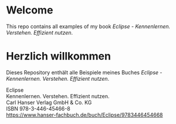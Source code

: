 # Welcome
This repo contains all examples of my book
*Eclipse - Kennenlernen. Verstehen. Effizient nutzen*.

# Herzlich willkommen
Dieses Repository enthält alle Beispiele meines Buches
*Eclipse - Kennenlernen. Verstehen. Effizient nutzen*.

Eclipse  
Kennenlernen. Verstehen. Effizient nutzen.  
Carl Hanser Verlag GmbH & Co. KG  
ISBN 978-3-446-45466-8  
https://www.hanser-fachbuch.de/buch/Eclipse/9783446454668